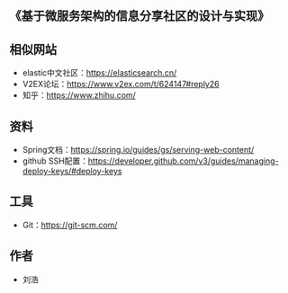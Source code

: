 ## 《基于微服务架构的信息分享社区的设计与实现》

## 相似网站
- elastic中文社区：https://elasticsearch.cn/
- V2EX论坛：https://www.v2ex.com/t/624147#reply26
- 知乎：https://www.zhihu.com/

## 资料
- Spring文档：https://spring.io/guides/gs/serving-web-content/
- github SSH配置：https://developer.github.com/v3/guides/managing-deploy-keys/#deploy-keys

## 工具
- Git：https://git-scm.com/

## 作者
- 刘浩 

